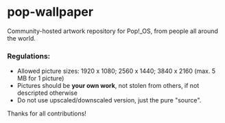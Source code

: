 # pop-wallpaper
Community-hosted artwork repository for Pop!_OS, from people all around the world.

### Regulations:

- Allowed picture sizes: 1920 x 1080; 2560 x 1440; 3840 x 2160 (max. 5 MB for 1 picture)
- Pictures should be **your own work**, not stolen from others, if not descripted otherwise
- Do not use upscaled/downscaled version, just the pure "source".

Thanks for all contributions!
